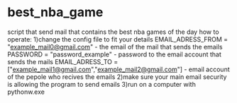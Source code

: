 # best_nba_game
script that send mail that contains the best nba games of the day
how to operate:
1)change the config file to fit your details 
EMAIL_ADRESS_FROM = "example_mail0@gmail.com" - the email of the mail that sends the emails
PASSWORD = "password_example" - password to the email account that sends the mails
EMAIL_ADRESS_TO = ["example_mail1@gmail.com","example_mail2@gmail.com"] - email account of the pepole who recives the emails
2)make sure your main email security is allowing the program to send emails
3)run on a computer with pythonw.exe
